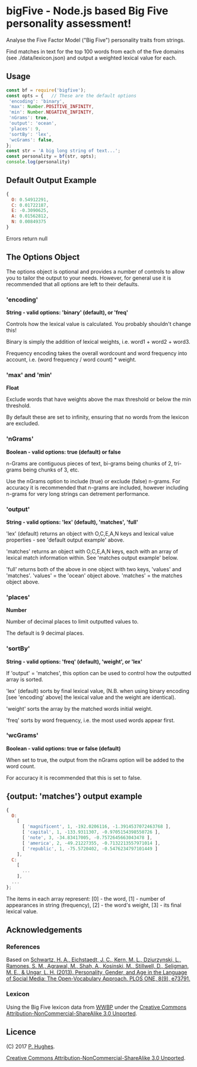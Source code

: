 # bigFive - Node.js based Big Five personality assessment!

Analyse the Five Factor Model ("Big Five") personality traits from strings.

Find matches in text for the top 100 words from each of the five domains (see ./data/lexicon.json) and output a weighted lexical value for each.

## Usage
```javascript
const bf = require('bigfive');
const opts = {   // These are the default options
 'encoding': 'binary',
 'max': Number.POSITIVE_INFINITY,
 'min': Number.NEGATIVE_INFINITY,
 'nGrams': true,
 'output': 'ocean',
 'places': 9,
 'sortBy': 'lex',
 'wcGrams': false,
};
const str = 'A big long string of text...';
const personality = bf(str, opts);
console.log(personality)
```

## Default Output Example
```Javascript
{
  O: 0.54912291,
  C: 0.01722187,
  E: -0.3090625,
  A: 0.01562812,
  N: 0.00849375
}
```
Errors return null

## The Options Object

The options object is optional and provides a number of controls to allow you to tailor the output to your needs. However, for general use it is recommended that all options are left to their defaults.

### 'encoding'

**String - valid options: 'binary' (default), or 'freq'**

Controls how the lexical value is calculated. You probably shouldn't change this!

Binary is simply the addition of lexical weights, i.e. word1 + word2 + word3.

Frequency encoding takes the overall wordcount and word frequency into account, i.e. (word frequency / word count) * weight.

### 'max' and 'min'

**Float**

Exclude words that have weights above the max threshold or below the min threshold.

By default these are set to infinity, ensuring that no words from the lexicon are excluded.

### 'nGrams'

**Boolean - valid options: true (default) or false**

n-Grams are contiguous pieces of text, bi-grams being chunks of 2, tri-grams being chunks of 3, etc.

Use the nGrams option to include (true) or exclude (false) n-grams. For accuracy it is recommended that n-grams are included, however including n-grams for very long strings can detrement performance.

### 'output'

**String - valid options: 'lex' (default), 'matches', 'full'**

'lex' (default) returns an object with O,C,E,A,N keys and lexical value properties - see 'default output example' above.

'matches' returns an object with O,C,E,A,N keys, each with an array of lexical match information within. See 'matches output example' below.

'full' returns both of the above in one object with two keys, 'values' and 'matches'. 'values' = the 'ocean' object above. 'matches' = the matches object above.

### 'places'

**Number**

Number of decimal places to limit outputted values to.

The default is 9 decimal places.

### 'sortBy'

**String - valid options: 'freq' (default), 'weight', or 'lex'**

If 'output' = 'matches', this option can be used to control how the outputted array is sorted.

'lex' (default) sorts by final lexical value, (N.B. when using binary encoding [see 'encoding' above] the lexical value and the weight are identical).

'weight' sorts the array by the matched words initial weight.

'freq' sorts by word frequency, i.e. the most used words appear first.

### 'wcGrams'

**Boolean - valid options: true or false (default)**

When set to true, the output from the nGrams option will be added to the word count.

For accuracy it is recommended that this is set to false.

## {output: 'matches'} output example

```javascript
{
  O:
    [
      [ 'magnificent', 1, -192.0206116, -1.3914537072463768 ],
      [ 'capital', 1, -133.9311307, -0.9705154398550726 ],
      [ 'note', 3, -34.83417005, -0.7572645663043478 ],
      [ 'america', 2, -49.21227355, -0.7132213557971014 ],
      [ 'republic', 1, -75.5720402, -0.5476234797101449 ]
    ],
  C:
    [
      ...
    ],
  ...
};
```
The items in each array represent: [0] - the word, [1] - number of appearances in string (frequency), [2] - the word's weight, [3] - its final lexical value.


## Acknowledgements

### References
Based on [Schwartz, H. A., Eichstaedt, J. C., Kern, M. L., Dziurzynski, L., Ramones, S. M., Agrawal, M., Shah, A., Kosinski, M., Stillwell, D., Seligman, M. E., & Ungar, L. H. (2013). Personality, Gender, and Age in the Language of Social Media: The Open-Vocabulary Approach. PLOS ONE, 8(9), e73791.](http://journals.plos.org/plosone/article/file?id=10.1371/journal.pone.0073791&type=printable)

### Lexicon
Using the Big Five lexicon data from [WWBP](http://www.wwbp.org/lexica.html) under the [Creative Commons Attribution-NonCommercial-ShareAlike 3.0 Unported](http://creativecommons.org/licenses/by-nc-sa/3.0/).

## Licence
(C) 2017 [P. Hughes](https://www.phugh.es).

[Creative Commons Attribution-NonCommercial-ShareAlike 3.0 Unported](http://creativecommons.org/licenses/by-nc-sa/3.0/).

